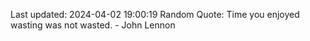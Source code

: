 Last updated: 2024-04-02 19:00:19
Random Quote: Time you enjoyed wasting was not wasted. - John Lennon